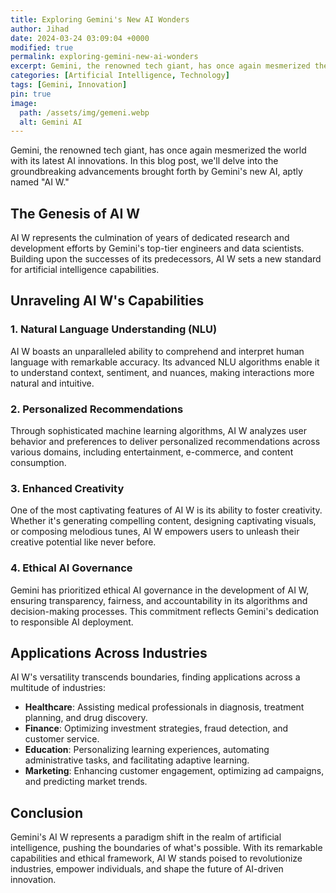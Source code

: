 ```yaml
---
title: Exploring Gemini's New AI Wonders
author: Jihad
date: 2024-03-24 03:09:04 +0000 
modified: true
permalink: exploring-gemini-new-ai-wonders
excerpt: Gemini, the renowned tech giant, has once again mesmerized the world with its latest AI innovations. In this blog post, we'll delve into the groundbreaking advancements brought forth by Gemini's new AI.
categories: [Artificial Intelligence, Technology]
tags: [Gemini, Innovation]
pin: true
image:
  path: /assets/img/gemeni.webp
  alt: Gemini AI 
---
```


Gemini, the renowned tech giant, has once again mesmerized the world with its latest AI innovations. In this blog post, we'll delve into the groundbreaking advancements brought forth by Gemini's new AI, aptly named "AI W."

## The Genesis of AI W

AI W represents the culmination of years of dedicated research and development efforts by Gemini's top-tier engineers and data scientists. Building upon the successes of its predecessors, AI W sets a new standard for artificial intelligence capabilities.

## Unraveling AI W's Capabilities

### 1. Natural Language Understanding (NLU)

AI W boasts an unparalleled ability to comprehend and interpret human language with remarkable accuracy. Its advanced NLU algorithms enable it to understand context, sentiment, and nuances, making interactions more natural and intuitive.

### 2. Personalized Recommendations

Through sophisticated machine learning algorithms, AI W analyzes user behavior and preferences to deliver personalized recommendations across various domains, including entertainment, e-commerce, and content consumption.

### 3. Enhanced Creativity

One of the most captivating features of AI W is its ability to foster creativity. Whether it's generating compelling content, designing captivating visuals, or composing melodious tunes, AI W empowers users to unleash their creative potential like never before.

### 4. Ethical AI Governance

Gemini has prioritized ethical AI governance in the development of AI W, ensuring transparency, fairness, and accountability in its algorithms and decision-making processes. This commitment reflects Gemini's dedication to responsible AI deployment.

## Applications Across Industries

AI W's versatility transcends boundaries, finding applications across a multitude of industries:

- **Healthcare**: Assisting medical professionals in diagnosis, treatment planning, and drug discovery.
- **Finance**: Optimizing investment strategies, fraud detection, and customer service.
- **Education**: Personalizing learning experiences, automating administrative tasks, and facilitating adaptive learning.
- **Marketing**: Enhancing customer engagement, optimizing ad campaigns, and predicting market trends.

## Conclusion

Gemini's AI W represents a paradigm shift in the realm of artificial intelligence, pushing the boundaries of what's possible. With its remarkable capabilities and ethical framework, AI W stands poised to revolutionize industries, empower individuals, and shape the future of AI-driven innovation.
